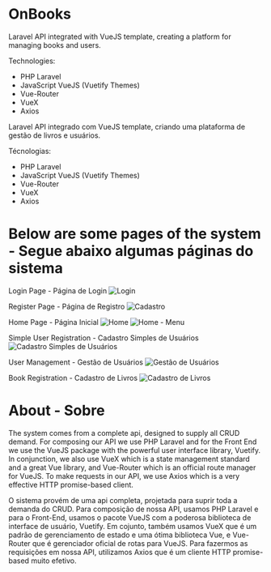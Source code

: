 # OnBooks

Laravel API integrated with VueJS template, creating a platform for managing books and users.

Technologies:

- PHP Laravel
- JavaScript VueJS (Vuetify Themes)
- Vue-Router
- VueX
- Axios

Laravel API integrado com VueJS template, criando uma plataforma de gestão de livros e usuários.

Técnologias:

- PHP Laravel
- JavaScript VueJS (Vuetify Themes)
- Vue-Router
- VueX
- Axios

# Below are some pages of the system - Segue abaixo algumas páginas do sistema

Login Page - Página de Login
![Login](https://user-images.githubusercontent.com/72555652/146870111-1536c146-1875-4ef0-8a7e-84f6391b88e2.png)

Register Page - Página de Registro
![Cadastro](https://user-images.githubusercontent.com/72555652/146870138-7eb3c71d-8ccf-4a52-8229-8e99a98b56f7.png)

Home Page - Página Inicial
![Home](https://user-images.githubusercontent.com/72555652/146870157-f835040c-412d-4bfa-ac27-a9f9f6eb3344.png)
![Home - Menu](https://user-images.githubusercontent.com/72555652/146870165-347956da-9771-430c-9739-d0e8aea601bd.png)

Simple User Registration - Cadastro Simples de Usuários
![Cadastro Simples de Usuários](https://user-images.githubusercontent.com/72555652/146870220-ad53cf54-8ddc-4819-8129-0382afd95072.png)

User Management - Gestão de Usuários
![Gestão de Usuários](https://user-images.githubusercontent.com/72555652/146870262-3aab2b67-c509-491c-8f81-4cdf93a8241e.png)

Book Registration - Cadastro de Livros
![Cadastro de Livros](https://user-images.githubusercontent.com/72555652/146870310-70aef1cd-b38e-4497-a284-5703d16b5b69.png)

# About - Sobre

The system comes from a complete api, designed to supply all CRUD demand. For composing our API we use PHP Laravel and for the Front End we use the VueJS package with the powerful user interface library, Vuetify. In conjunction, we also use VueX which is a state management standard and a great Vue library, and Vue-Router which is an official route manager for VueJS. To make requests in our API, we use Axios which is a very effective HTTP promise-based client.

O sistema provém de uma api completa, projetada para suprir toda a demanda do CRUD. Para composição de nossa API, usamos PHP Laravel e para o Front-End, usamos o pacote VueJS com a poderosa biblioteca de interface de usuário, Vuetify. Em cojunto, também usamos VueX que é um padrão de gerenciamento de estado e uma ótima biblioteca Vue, e Vue-Router que é gerenciador oficial de rotas para VueJS. Para fazermos as requisições em nossa API, utilizamos Axios que é um cliente HTTP promise-based muito efetivo. 
